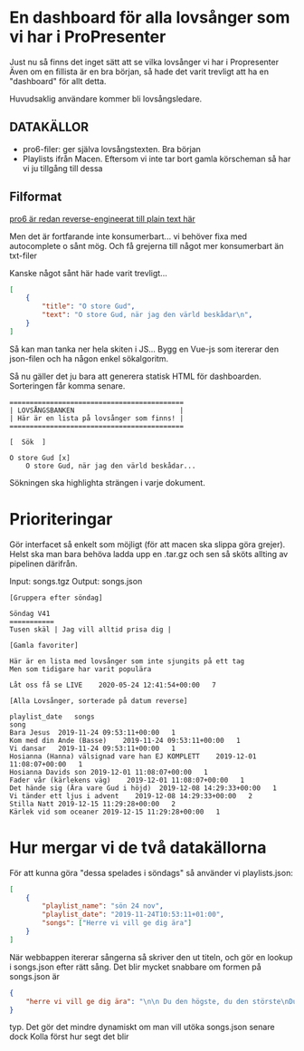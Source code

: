 # En dashboard för alla lovsånger som vi har i ProPresenter

Just nu så finns det inget sätt att se vilka lovsånger vi har i Propresenter
Även om en fillista är en bra början, så hade det varit trevligt att ha en "dashboard" för allt detta.

Huvudsaklig användare kommer bli lovsångsledare.

## DATAKÄLLOR

- pro6-filer: ger själva lovsångstexten. Bra början
- Playlists ifrån Macen. Eftersom vi inte tar bort gamla körscheman så har vi ju tillgång till dessa

## Filformat

[pro6 är redan reverse-engineerat till plain text här](https://github.com/alexhenrie/pro6-to-txt)

Men det är fortfarande inte konsumerbart... vi behöver fixa med autocomplete o sånt mög.
Och få grejerna till något mer konsumerbart än txt-filer

Kanske något sånt här hade varit trevligt...

```json
[
    {
        "title": "O store Gud",
        "text": "O store Gud, när jag den värld beskådar\n",
    }
]
```

Så kan man tanka ner hela skiten i JS...
Bygg en Vue-js som itererar den json-filen och ha någon enkel sökalgoritm.

Så nu gäller det ju bara att generera statisk HTML för dashboarden.
Sorteringen får komma senare.


```
===========================================
| LOVSÅNGSBANKEN                          |
| Här är en lista på lovsånger som finns! |
===========================================

[  Sök  ]

O store Gud [x]
    O store Gud, när jag den värld beskådar...
```

Sökningen ska highlighta strängen i varje dokument.

# Prioriteringar

Gör interfacet så enkelt som möjligt (för att macen ska slippa göra grejer). Helst ska man bara behöva ladda upp en .tar.gz och sen så sköts allting av pipelinen därifrån.

Input: songs.tgz
Output: songs.json

```
[Gruppera efter söndag]

Söndag V41
===========
Tusen skäl | Jag vill alltid prisa dig |

[Gamla favoriter]

Här är en lista med lovsånger som inte sjungits på ett tag
Men som tidigare har varit populära

Låt oss få se LIVE	2020-05-24 12:41:54+00:00	7

[Alla Lovsånger, sorterade på datum reverse]

playlist_date	songs
song		
Bara Jesus	2019-11-24 09:53:11+00:00	1
Kom med din Ande (Basse)	2019-11-24 09:53:11+00:00	1
Vi dansar	2019-11-24 09:53:11+00:00	1
Hosianna (Hanna) välsignad vare han EJ KOMPLETT	2019-12-01 11:08:07+00:00	1
Hosianna Davids son	2019-12-01 11:08:07+00:00	1
Fader vår (kärlekens väg)	2019-12-01 11:08:07+00:00	1
Det hände sig (Ära vare Gud i höjd)	2019-12-08 14:29:33+00:00	1
Vi tänder ett ljus i advent	2019-12-08 14:29:33+00:00	2
Stilla Natt	2019-12-15 11:29:28+00:00	2
Kärlek vid som oceaner	2019-12-15 11:29:28+00:00	1

```

# Hur mergar vi de två datakällorna

För att kunna göra "dessa spelades i söndags" så använder vi playlists.json:

```json
[
    {
        "playlist_name": "sön 24 nov",
        "playlist_date": "2019-11-24T10:53:11+01:00",
        "songs": ["Herre vi vill ge dig ära"]
    }
]
```

När webbappen itererar sångerna så skriver den ut titeln, och gör en lookup i songs.json efter rätt sång. Det blir mycket snabbare om formen på songs.json är

```json
{
    "herre vi vill ge dig ära": "\n\n Du den högste, du den störste\nDu regerar över jord och himmel\n\nDu som öppnar våra ögon\nSå vi ser den nåd som du vill ge oss\n\n Ingen annan är som du\n\n Herre vi vill ge dig ära\nGe dig all vår lovsång\n\n Älska dig som älskat oss först\n\n Vi vill lyfta våra händer\nFyllda av beundran\n\n Älska dig som älskar oss\n\nDu är sanning, du är livet\nDu är kärleken som övervinner\n\nDu som räddar och befriar\nDu som ger oss hopp för nya dagar\n\n Ingen annan är som du\n\nIngen annan\n\n Bara du är värd vår ära\nBara du är värd vår sång\n\nVi ger Dig all ära"
}
```

typ. Det gör det mindre dynamiskt om man vill utöka songs.json senare dock
Kolla först hur segt det blir

